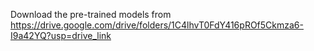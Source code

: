 Download the pre-trained models from https://drive.google.com/drive/folders/1C4lhvT0FdY416pROf5Ckmza6-I9a42YQ?usp=drive_link